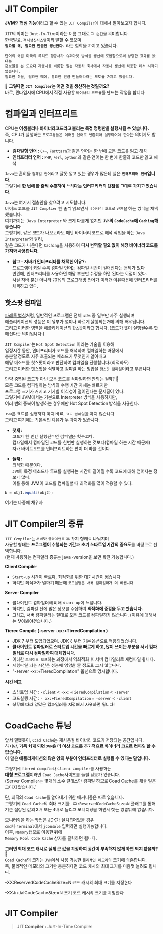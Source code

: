 # JIT Compiler    
      
**JVM의 핵심 기능**이라고 할 수 있는 `JIT Compiler`에 대해서 알아보고자 합니다.       
                                        
`JIT`의 의미는 `Just-In-Time`이라는 이름 그대로 `그 순간`을 의미합니다.    
한국말로, `적시생산시스템`이라 말할 수 있으며         
**`필요할 때, 필요한 만큼만 생산한다.`** 라는 철학을 가지고 있습니다.        
     
```  
단어의 어원 미국의 록히드 항공사가 슈퍼마켓 방식을 생산에 도입함으로써 상당한 효과를 봤다는        
홍보물을 본 도요다 자동차를 비롯한 일본 자동차 회사에서 자동차 생산에 적용한 데서 시작되었습니다.        
필요한 것을, 필요한 때에, 필요한 만큼 만들어라라는 모토를 가지고 있습니다.   
```        
         
**🤔 그렇다면 `JIT Compiler`는 어떤 것을 생산하는 것일까요?**            
바로, 런타임시에 CPU에서 직접 사용할 `바이너리 코드를`를 만드는 작업을 합니다.      
     
# 컴파일과 인터프리트           
CPU는 **어셈블리나 바이너리코드라고 불리는 특정 명령만을 실행시킬 수 있습니다.**            
즉, CPU가 실행하는 `프로그램들은 이러한 언어로 변환되어 실행되어야 한다`는 의미기도 합니다.      
   
* **컴파일형 언어 :** `C++`, `Forttarn`과 같은 언어는 한 번에 모든 코드를 읽고 해석         
* **인터프리터 언어 :** `PHP`, `Perl`, `python`과 같은 언어는 한 번에 한줄의 코드만 읽고 해석  
                                           
`Java`는 흔히들 `컴파일 언어`라고 잘못 알고 있는 경우가 많은데 실은 **`인터프리터 언어`입니다.**                      
그렇기에 **한 번에 한 줄씩 수행하여 느리다는 인터프리터의 단점을 그대로 가지고 있습니다.**              
                                                                                   
`Java`는 여기서 절충안을 찾으려고 시도합니다.                 
바이트 코드를 `JIT Complier` 한 줄씩 읽으면서 `바이너리 코드`로 `변환`을 하는 방식을 채택했습니다.                    
여기까지는` Java Interpreter` 와 크게 다를게 없지만 **`JVM`의 `CodeCache`에 `Caching`해놓습니다.**                   
그렇기에, 같은 코드가 나오도라도 매번 바이너리 코드로 해석 작업을 하는 `Java Interpreter`와 달리,                
같은 코드가 나온다면 `Caching`을 사용하여 **다시 번역할 필요 없이 해당 바이너리 코드를 가져와 사용합니다.**                      
   
* **참고 - 자바가 인터프리터를 채택한 이유?:**               
프로그램이 커질 수록 컴파일 언어는 컴파일 시간이 길어진다는 문제가 있다.     
반면에, 인터프리터를 사용하면 해당 부분만 수정을 하면 된다는 이점이 있다.      
사실 자바 뿐만 아니라 70%의 프로그래밍 언어가 이러한 이유때문에 인터프리터를 채택하고 있다.  
         
## 핫스팟 컴파일     
[파레토 법칙](https://ko.wikipedia.org/wiki/%ED%8C%8C%EB%A0%88%ED%86%A0_%EB%B2%95%EC%B9%99)처럼, 일반적인 프로그램은 전체 코드 중 일부만 자주 실행되며        
애플리케이션의 성능은 이 일부가 얼마나 빠르게 실행되는가에 의해 좌우됩니다.              
그리고 이러한 영역을 애플리케이션의 `핫스팟`이라고 합니다. (코드가 많이 실행될수록 핫해진다는 의미입니다.)       
          
`JIT Compiler`는 `Hot Spot Detection` 이라는 기술을 이용해   
일정시간 동안, 인터프리터가 코드를 해석하며 컴파일하는 과정에서           
충분할 정도로 자주 호출되는 메소드가 무엇인지 알아내고          
해당 메소드를 핫스팟이라고 판단하여 컴파일을 진행합니다.(최적화도)       
그리고 이러한 핫스팟을 식별하고 컴파일 하는 방법을 `핫스팟 컴파일`이라고 부릅니다.  

      
만약 중복된 코드가 아닌 모든 코드를 컴파일하면 안되는 걸까? 🤔   
모든 코드를 컴파일하는 방식의 수행 시간 자체는 빠르지만   
프로그램 크기가 커지고 기기별 이식성이 떨어진다는 문제점이 있다.  
그렇기에 JVM에서는 기본으로 Interpreter 방식을 사용하지만,  
여러 번의 중복이 발생하는 경우에만 Hot Spot Detection 방식을 사용한다.   

 
`JVM`은 코드를 실행하자 마자 바로, `코드 컴파일`을 하지 않습니다.       
그리고 여기에는 기본적인 이유가 두 가지가 있습니다.      
           
* **첫째 :**        
  코드가 한 번만 실행된다면 컴파일은 헛수고다.       
  컴파일해서 컴파일된 코드를 한번만 실행하는 것보다(컴파일 하는 시간 때문에)    
  자바 바이트코드를 인터프리트하는 편이 더 빠를 것이다. 
    
* **둘째 :**     
  최적화 때문이다.     
  `JVM`이 특정 메소드나 루프를 실행하는 시간이 길어질 수록 코드에 대해 얻어지는 정보가 많다.    
  이를 통해 JVM이 코드를 컴파일할 때 최적화를 많이 적용할 수 있다.
   
```java  
b = obj1.equals(obj2); 
```
여기는 나중에 채우자  

    
# JIT Compiler의 종류         
`JIT Compiler`는 `서버`와 `클라이언트` 두 가지 형태로 나눠지며,      
사용할 형태는 **프로그램이 수행되는 기간**과 **초기 스타트업 시간의 중요도**를 바탕으로 선택합니다.          
(현재 사용하는 컴파일러 종류는 java -version을 보면 확인 가능합니다.)      
                        
**Client Compiler**           
- `Start-up` 시간이 빠르며, 최적화를 위한 대기시간이 짧습니다        
- 하지만 최적화가 덜하기 때문에 `코드실행은 서버 컴파일러가 더 빠릅니다`      
              
**Server Compiler**            
- 클라이언트 컴파일러에 비해 `Start-up`이 느립니다.    
- 하지만, 컴파일 전에 많은 정보를 수집하여 **최적화에 중점을 두고 있습니다.**              
- 그리고, 서버 컴파일러는 절대로 모든 코드를 컴파일하지 않습니다.  (이유에 대해서는 찾아봐야겠습니다.)          

    
**Tiered Compile (-server -xx:+TieredCompilation )**     
- JDK 7 부터 도입되었으며, JDK 8 부터 기본 옵션으로 적용되었습니다.  
- **클라이언트 컴파일러로 스타트업 시간을 빠르게 하고, 많이 쓰이는 부분을 서버 컴파일러로 다시 컴파일하여 대체합니다.**    
- 이러한 `트레이드 오프`하는 과정에서 역최적화 후 서버 컴파일러로 재컴파일 됩니다.    
- 재컴파일 되는 시간은 성능에 영향을 줄 정도로 크지 않습니다.
- "-server -xx:+TieredCompilation" 옵션으로 명시합니다.       
    
**시간 비교**
- 스타트업 시간 : `-client` < `-xx:+TieredCompilation` < `-server`
- 코드실행 시간 : `- xx:+TieredCompilation` = `-server` < `-client`
- 상황에 따라 알맞은 컴파일러를 지정해서 사용하면 됩니다!          
       
       
# CoadCache 튜닝     
앞서 말했듯이, `Coad Cache`는 재사용될 바이너리 코드가 저장되는 공간입니다.        
하지만, **가득 차게 되면 `JVM`은 더 이상 코드를 추가적으로 바이너리 코드로 컴파일 할 수 없습니다.**     
이 말은 **애플리케이션의 많은 양의 부분이 인터프리터로 실행될 수 있다는 말입니다.**         
                    
그렇기에 `Tiered Compile`나 `Client Compiler`를 사용하는           
**대형 프로그램**이라면 `Coad Cache`사이즈를 늘릴 필요가 있습니다.              
(Server Compiler는 몇개의 소수 클래스만 컴파일 하므로 Coad Cache를 채울 일은 그다지 없습니다.)       
                
단, 최적의 `Coad Cache`를 알아내기 위한 매커니즘은 따로 없습니다.         
그렇기에 `Coad Cache`의 최대 크기를 `-XX:ReservedCodeCacheSize=N` 플래그를 통해      
기존 설정된 값의 2배 또는 4배로 늘리고 모니터링을 하면서 찾는 방법밖에 없습니다.                  
   
모니터링을 하는 방법은 JDK가 설치되어있을 경우    
`cmd`나 `terminal`에서 `jconsole` 입력하면 실행가능합니다.      
이후, `Memory`탭으로 이동한 뒤에     
`Memory Pool Code Cache` 상자를 클릭하면 됩니다.     

   
**그러면 최대 코드 캐시로 실제 큰 값을 지정하여 공간이 부족하지 않게 하면 되지 않을까?🤔**   
`Coad Cache`의 크기는 `JVM`에서 사용 가능한 `물리적인 메모리`의 크기에 의존합니다.  
즉, 물리적인 메모리의 크기만 충분하다면 코드 캐시의 최대 크기를 마음껏 늘려도 됩니다.     


-XX:ReservedCodeCacheSize=N
코드 캐시의 최대 크기를 지정한다

-XX:InitialCodeCacheSize=N
초기 코드 캐시의 크기를 지정한다

   
   
   






 
 
 
 
 
   
      
      

# JIT Compiler     
> **JIT Compiler :** Just-In-Time Compiler         
